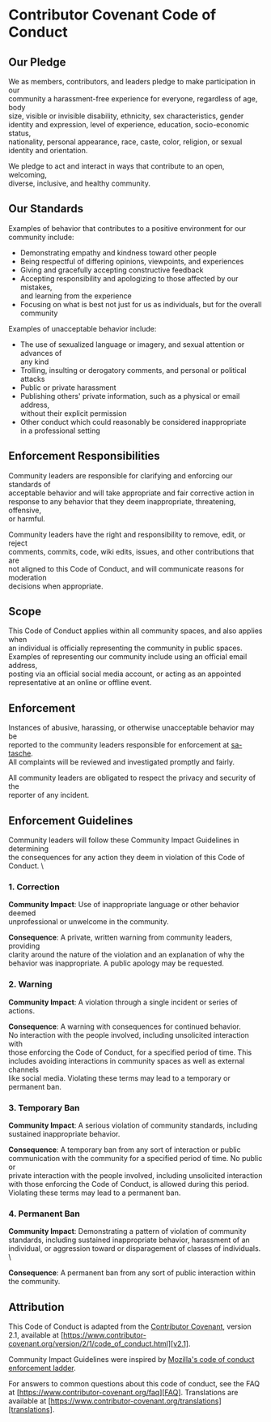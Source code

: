 # Contributor Covenant Code of Conduct

## Our Pledge

We as members, contributors, and leaders pledge to make participation in our      \
community a harassment-free experience for everyone, regardless of age, body      \
size, visible or invisible disability, ethnicity, sex characteristics, gender     \
identity and expression, level of experience, education, socio-economic status,   \
nationality, personal appearance, race, caste, color, religion, or sexual         \
identity and orientation.

We pledge to act and interact in ways that contribute to an open, welcoming,      \
diverse, inclusive, and healthy community.

## Our Standards

Examples of behavior that contributes to a positive environment for our           \
community include:

* Demonstrating empathy and kindness toward other people
* Being respectful of differing opinions, viewpoints, and experiences
* Giving and gracefully accepting constructive feedback
* Accepting responsibility and apologizing to those affected by our mistakes,  \
  and learning from the experience
* Focusing on what is best not just for us as individuals, but for the overall \
  community

Examples of unacceptable behavior include:

* The use of sexualized language or imagery, and sexual attention or advances of \
  any kind
* Trolling, insulting or derogatory comments, and personal or political attacks
* Public or private harassment
* Publishing others' private information, such as a physical or email address, \
  without their explicit permission
* Other conduct which could reasonably be considered inappropriate \
  in a professional setting

## Enforcement Responsibilities

Community leaders are responsible for clarifying and enforcing our standards of   \
acceptable behavior and will take appropriate and fair corrective action in       \
response to any behavior that they deem inappropriate, threatening, offensive,    \
or harmful.

Community leaders have the right and responsibility to remove, edit, or reject     \
comments, commits, code, wiki edits, issues, and other contributions that are      \
not aligned to this Code of Conduct, and will communicate reasons for moderation   \
decisions when appropriate.

## Scope

This Code of Conduct applies within all community spaces, and also applies when    \
an individual is officially representing the community in public spaces.           \
Examples of representing our community include using an official email address,    \
posting via an official social media account, or acting as an appointed            \
representative at an online or offline event.

## Enforcement

Instances of abusive, harassing, or otherwise unacceptable behavior may be         \
reported to the community leaders responsible for enforcement at [sa-tasche](https://github.com/orgs/amawada/people/sa-tasche). \
All complaints will be reviewed and investigated promptly and fairly.

All community leaders are obligated to respect the privacy and security of the  \
reporter of any incident.

## Enforcement Guidelines

Community leaders will follow these Community Impact Guidelines in determining  \
the consequences for any action they deem in violation of this Code of Conduct. \

### 1. Correction

**Community Impact**: Use of inappropriate language or other behavior deemed  \
unprofessional or unwelcome in the community.

**Consequence**: A private, written warning from community leaders, providing \
clarity around the nature of the violation and an explanation of why the      \
behavior was inappropriate. A public apology may be requested.

### 2. Warning

**Community Impact**: A violation through a single incident or series of actions.

**Consequence**: A warning with consequences for continued behavior.            \
No interaction with the people involved, including unsolicited interaction with \
those enforcing the Code of Conduct, for a specified period of time. This       \
includes avoiding interactions in community spaces as well as external channels \
like social media. Violating these terms may lead to a temporary or permanent ban.

### 3. Temporary Ban

**Community Impact**: A serious violation of community standards, including \
sustained inappropriate behavior.

**Consequence**: A temporary ban from any sort of interaction or public         \
communication with the community for a specified period of time. No public or   \
private interaction with the people involved, including unsolicited interaction \
with those enforcing the Code of Conduct, is allowed during this period.        \
Violating these terms may lead to a permanent ban.

### 4. Permanent Ban

**Community Impact**: Demonstrating a pattern of violation of community      \
standards, including sustained inappropriate behavior, harassment of an      \
individual, or aggression toward or disparagement of classes of individuals. \

**Consequence**: A permanent ban from any sort of public interaction within  \
the community.

## Attribution

This Code of Conduct is adapted from the [Contributor Covenant][homepage],
version 2.1, available at
[https://www.contributor-covenant.org/version/2/1/code_of_conduct.html][v2.1].

Community Impact Guidelines were inspired by
[Mozilla's code of conduct enforcement ladder][Mozilla CoC].

For answers to common questions about this code of conduct, see the FAQ at
[https://www.contributor-covenant.org/faq][FAQ]. Translations are available at
[https://www.contributor-covenant.org/translations][translations].

[homepage]: https://www.contributor-covenant.org
[v2.1]: https://www.contributor-covenant.org/version/2/1/code_of_conduct.html
[Mozilla CoC]: https://github.com/mozilla/diversity
[FAQ]: https://www.contributor-covenant.org/faq
[translations]: https://www.contributor-covenant.org/translations
